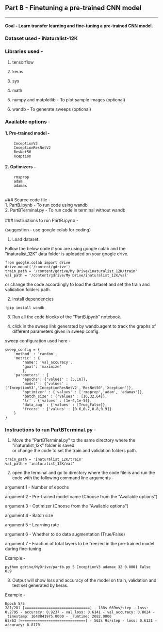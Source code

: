 ## Part B - Finetuning a pre-trained CNN model
<hr>

#### Goal - Learn transfer learning and fine-tuning a pre-trained CNN model. 


### Dataset used - iNaturalist-12K 


### Libraries used - 

1. tensorflow 

2. keras 

3. sys

4. math 

5. numpy and matplotlib - To plot sample images (optional) 

6. wandb - To generate sweeps (optional)



### Available options -
#### 1. Pre-trained model - 
        InceptionV3
        InceptionResNetV2
        ResNet50
        Xception
        
#### 2. Optimizers - 
        rmsprop
        adam
        adamax
<br>
### Source code file - <br>
1. PartB.ipynb - To run code using wandb <br>
2. PartBTerminal.py - To run code in terminal without wandb <br>
<br>
### Instructions to run PartB.ipynb - 

(suggestion - use google colab for coding)

1. Load dataset.

Follow the below code if you are using google colab and the "inaturalist_12K" data folder is uploaded on your google drive. <br>
```
from google.colab import drive
drive.mount('/content/gdrive')
train_path = '/content/gdrive/My Drive/inaturalist_12K/train'
val_path = '/content/gdrive/My Drive/inaturalist_12K/val'
```

or change the code accordingly to load the dataset and set the train and validation folders path. <br>


2. Install dependencies <br>
```
!pip install wandb
```

3. Run all the code blocks of the "PartB.ipynb" notebook.

4. click in the sweep link generated by wandb.agent to track the graphs of different parameters given in sweep config.

sweep configuration used here -
```
sweep_config = {
    'method' : 'random', 
    'metric' : {
        'name': 'val_accuracy',
        'goal': 'maximize'   
        },
    'parameters' : {
        'epochs': {'values' : [5,10]},
        'model' : {'values' : ['InceptionV3','InceptionResNetV2','ResNet50','Xception']},
        'optimizer' : {'values' : ['rmsprop','adam', 'adamax']},
        'batch_size' : {'values' : [16,32,64]},
        'lr' : {'values' : [1e-4,1e-5]},
        'data_aug' : {'values' : [True,False]},
        'freeze' : {'values' : [0.6,0.7,0.8,0.9]}
    }
}
```

### Instructions to run PartBTerminal.py -
1. Move the "PartBTerminal.py" to the same directory where the "inaturalist_12k" folder is saved<br>
   or change the code to set the train and validation folders path.
```
train_path = 'inaturalist_12K/train'
val_path = 'inaturalist_12K/val'
```

2. open the terminal and go to directory where the code file is and run the code with the following command line arguments - 

argument 1 - Number of epochs

argument 2 - Pre-trained model name (Choose from the "Available options")

argument 3 - Optimizer (Choose from the "Available options")

argument 4 - Batch size

argument 5 - Learning rate

argument 6 - Whether to do data augmentation (True/False)

argument 7 - Fraction of total layers to be freezed in the pre-trained model during fine-tuning 

Example - 
```
python gdrive/MyDrive/partb.py 5 InceptionV3 adamax 32 0.0001 False 0.9
```

3. Output will show loss and accuracy of the model on train, validation and test set generated by keras.

Example - 
```
Epoch 5/5
281/281 [==============================] - 188s 669ms/step - loss: 0.2795 - accuracy: 0.9237 - val_loss: 0.6141 - val_accuracy: 0.8024 - _timestamp: 1648841975.0000 - _runtime: 2082.0000
63/63 [==============================] - 562s 9s/step - loss: 0.6121 - accuracy: 0.8170
```
